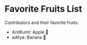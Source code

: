# Favorite Fruits List 
Contributors and their favorite fruits:
- AnilKumt: Apple 🍎
- aditya: Banana 🍌
